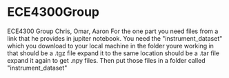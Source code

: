# ECE4300Group
ECE4300 Group Chris, Omar, Aaron
For the one part you need files from a link that he provides in jupiter notebook.
You need the "instrument_dataset" which you download to your local machine in the folder youre working in
that should be a .tgz file expand it to the same location should be a .tar file expand it again to get .npy files.
Then put those files in a folder called "instrument_dataset"

